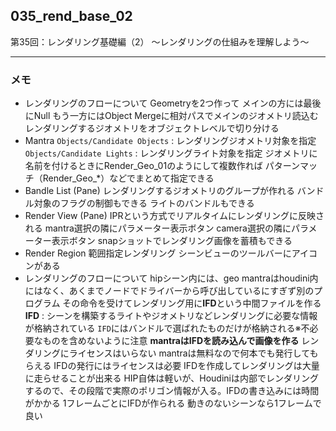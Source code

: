 ## 035_rend_base_02
第35回：レンダリング基礎編（2）
～レンダリングの仕組みを理解しよう～

---
### メモ

- レンダリングのフローについて
  Geometryを2つ作って
  メインの方には最後にNull
  もう一方にはObject Mergeに相対パスでメインのジオメトリ読込む
  レンダリングするジオメトリをオブジェクトレベルで切り分ける
- Mantra
  `Objects/Candidate Objects` : レンダリングジオメトリ対象を指定
  `Objects/Candidate Lights` : レンダリングライト対象を指定
  ジオメトリに名前を付けるときにRender_Geo_01のようにして複数作れば
  パターンマッチ（Render_Geo_*）などでまとめて指定できる
- Bandle List (Pane)
  レンダリングするジオメトリのグループが作れる
  バンドル対象のフラグの制御もできる
  ライトのバンドルもできる
- Render View (Pane)
  IPRという方式でリアルタイムにレンダリングに反映される
  mantra選択の隣にパラメーター表示ボタン
  camera選択の隣にパラメーター表示ボタン
  snapショットでレンダリング画像を蓄積もできる
- Render Region
  範囲指定レンダリング
  シーンビューのツールバーにアイコンがある
- レンダリングのフローについて
  hipシーン内には、geo
  mantraはhoudini内にはなく、あくまでノードでドライバーから呼び出しているにすぎず別のプログラム
  その命令を受けてレンダリング用に**IFD**という中間ファイルを作る
  **IFD** : シーンを構築するライトやジオメトリなどレンダリングに必要な情報が格納されている
  `IFD`にはバンドルで選ばれたものだけが格納される※不必要なものを含めないように注意
  **mantraはIFDを読み込んで画像を作る**
  レンダリングにライセンスはいらない
  mantraは無料なので何本でも発行してもらえる
  IFDの発行にはライセンスは必要
  IFDを作成してレンダリングは大量に走らせることが出来る
  HIP自体は軽いが、Houdiniは内部でレンダリングするので、その段階で実際のポリゴン情報が入る。IFDの書き込みには時間がかかる
  1フレームごとにIFDが作られる
  動きのないシーンなら1フレームで良い

